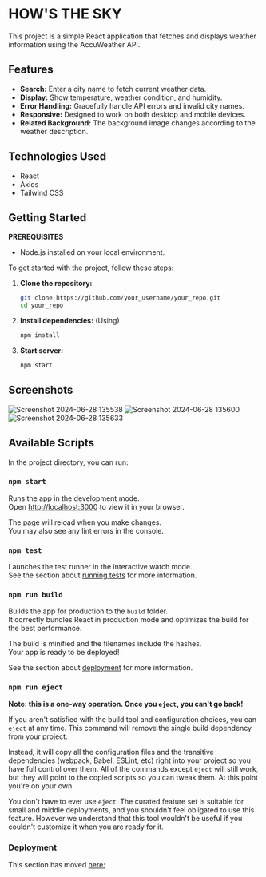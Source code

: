 # HOW'S THE SKY

This project is a simple React application that fetches and displays weather information using the AccuWeather API.

## Features
- **Search:** Enter a city name to fetch current weather data.
- **Display:** Show temperature, weather condition, and humidity.
- **Error Handling:** Gracefully handle API errors and invalid city names.
- **Responsive:** Designed to work on both desktop and mobile devices.
- **Related Background:** The background image changes according to the weather description.

## Technologies Used
- React
- Axios
- Tailwind CSS

## Getting Started

**PREREQUISITES**
- Node.js installed on your local environment.

To get started with the project, follow these steps:

1. **Clone the repository:**

   ```bash
   git clone https://github.com/your_username/your_repo.git
   cd your_repo

2. **Install dependencies:**
   (Using)
   ```bash
   npm install

3. **Start server:**

   ```bash
   npm start

## Screenshots
![Screenshot 2024-06-28 135538](https://github.com/musk1n/weather-app/assets/151397097/05c83465-c869-4fdb-9801-dd1b38ad540d)
![Screenshot 2024-06-28 135600](https://github.com/musk1n/weather-app/assets/151397097/e56fb323-858a-4159-acea-410fd74bc991)
![Screenshot 2024-06-28 135633](https://github.com/musk1n/weather-app/assets/151397097/6dd88742-314c-4d33-a719-1d85d09fac4a)


## Available Scripts

In the project directory, you can run:

### `npm start`

Runs the app in the development mode.\
Open [http://localhost:3000](http://localhost:3000) to view it in your browser.

The page will reload when you make changes.\
You may also see any lint errors in the console.

### `npm test`

Launches the test runner in the interactive watch mode.\
See the section about [running tests](https://facebook.github.io/create-react-app/docs/running-tests) for more information.

### `npm run build`

Builds the app for production to the `build` folder.\
It correctly bundles React in production mode and optimizes the build for the best performance.

The build is minified and the filenames include the hashes.\
Your app is ready to be deployed!

See the section about [deployment](https://facebook.github.io/create-react-app/docs/deployment) for more information.

### `npm run eject`

**Note: this is a one-way operation. Once you `eject`, you can't go back!**

If you aren't satisfied with the build tool and configuration choices, you can `eject` at any time. This command will remove the single build dependency from your project.

Instead, it will copy all the configuration files and the transitive dependencies (webpack, Babel, ESLint, etc) right into your project so you have full control over them. All of the commands except `eject` will still work, but they will point to the copied scripts so you can tweak them. At this point you're on your own.

You don't have to ever use `eject`. The curated feature set is suitable for small and middle deployments, and you shouldn't feel obligated to use this feature. However we understand that this tool wouldn't be useful if you couldn't customize it when you are ready for it.


### Deployment

This section has moved [here:](https://facebook.github.io/create-react-app/docs/deployment)

